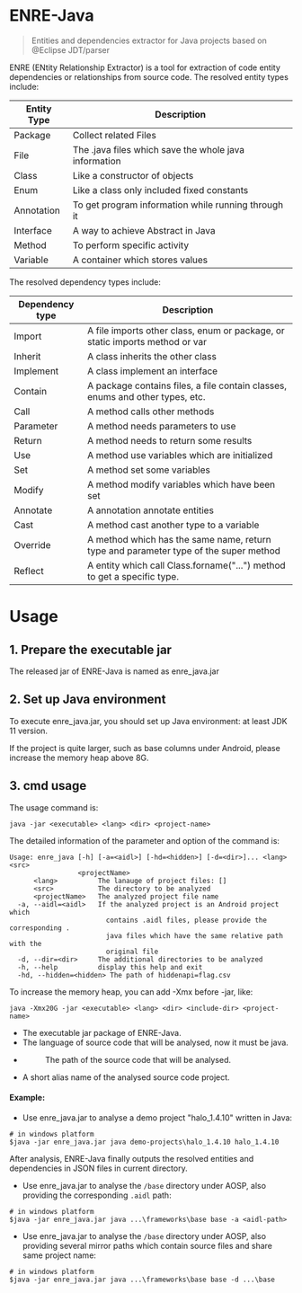 # ENRE-Java

> Entities and dependencies extractor for Java projects based on @Eclipse JDT/parser

ENRE (ENtity Relationship Extractor) is a tool for extraction of code entity dependencies or relationships from source code. The resolved entity types include: 

| Entity Type | Description                                           |
| ----------- | ----------------------------------------------------- |
| Package     | Collect related Files                                 |
| File        | The .java files which save the whole java information |
| Class       | Like a constructor of objects                         |
| Enum        | Like a class only included fixed constants            |
| Annotation  | To get program information while running through it   |
| Interface   | A way to achieve Abstract in Java                     |
| Method      | To perform specific activity                          |
| Variable    | A container which stores values                       |

The resolved dependency types include:

| Dependency type | Description                                                  |
| --------------- | ------------------------------------------------------------ |
| Import          | A file imports other class, enum or package, or static imports method or var |
| Inherit         | A class inherits the other class                             |
| Implement       | A class implement an interface                               |
| Contain         | A package contains files, a file contain classes, enums and other types, etc. |
| Call            | A method calls other methods                                 |
| Parameter       | A method needs parameters to use                             |
| Return          | A method needs to return some results                        |
| Use             | A method use variables which are initialized                 |
| Set             | A method set some variables                                  |
| Modify          | A method modify variables which have been set                |
| Annotate        | A annotation annotate entities                               |
| Cast            | A method cast another type to a variable                     |
| Override        | A method which has the same name, return type and parameter type of the super method |
| Reflect         | A entity which call Class.forname("...") method to get a specific type. |

# Usage

## 1. Prepare the executable jar

The released jar of ENRE-Java is named as enre_java.jar

## 2. Set up Java environment

To execute enre_java.jar, you should set up Java environment: at least JDK 11 version. 

If the project is quite larger, such as base columns under Android, please increase the memory heap above 8G.

## 3. cmd usage

The usage command is:

```text
java -jar <executable> <lang> <dir> <project-name>
```

The detailed information of the parameter and option of the command is:

```text
Usage: enre_java [-h] [-a=<aidl>] [-hd=<hidden>] [-d=<dir>]... <lang> <src>
                 <projectName>
      <lang>          The lanauge of project files: []
      <src>           The directory to be analyzed
      <projectName>   The analyzed project file name
  -a, --aidl=<aidl>   If the analyzed project is an Android project which
                        contains .aidl files, please provide the corresponding .
                        java files which have the same relative path with the
                        original file
  -d, --dir=<dir>     The additional directories to be analyzed
  -h, --help          display this help and exit
  -hd, --hidden=<hidden> The path of hiddenapi=flag.csv
```

To increase the memory heap, you can add -Xmx before -jar, like: 

```text
java -Xmx20G -jar <executable> <lang> <dir> <include-dir> <project-name>
```

- <executable> The executable jar package of ENRE-Java.
- <lang> The language of source code that will be analysed, now it must be java.
- <dir> The path of the source code that will be analysed.
- <project-name> A short alias name of the analysed source code project.

#### Example:

- Use enre_java.jar to analyse a demo project "halo_1.4.10" written in Java:

```text
# in windows platform
$java -jar enre_java.jar java demo-projects\halo_1.4.10 halo_1.4.10
```

After analysis, ENRE-Java finally outputs the resolved entities and dependencies in JSON files in current directory.

- Use enre_java.jar to analyse the `/base` directory under AOSP, also providing the corresponding `.aidl` path:

```text
# in windows platform
$java -jar enre_java.jar java ...\frameworks\base base -a <aidl-path>
```

- Use enre_java.jar to analyse the `/base` directory under AOSP, also providing several mirror paths which contain source files and share same project name:

```text
# in windows platform
$java -jar enre_java.jar java ...\frameworks\base base -d ...\base
```
